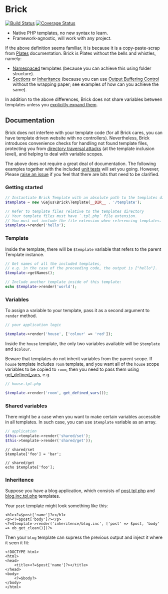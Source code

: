 # Brick

[![Build Status](https://travis-ci.org/gajus/brick.png?branch=master)](https://travis-ci.org/gajus/brick)
[![Coverage Status](https://coveralls.io/repos/gajus/brick/badge.png)](https://coveralls.io/r/gajus/brick)

* Native PHP templates, no new syntax to learn.
* Framework-agnostic, will work with any project.

If the above definition seems familiar, it is because it is a copy-paste-scrap from [Plates](http://platesphp.com/) documentation. Brick is Plates without the bells and whistles, namely:

* [Namespaced](http://platesphp.com/folders/) templates (because you can achieve this using folder structure).
* [Sections](http://platesphp.com/sections/) or [Inheritance](http://platesphp.com/inheritance/) (because you can use [Output Buffering Control](http://uk3.php.net/manual/en/book.outcontrol.php) without the wrapping paper; see examples of how can you achieve the same).

In addition to the above differences, Brick does not share variables between templates unless you [explicitly expand them](#variables).

## Documentation

Brick does not interfere with your template code (for all Brick cares, you can have template driven website with no controllers). Nevertheless, Brick introduces convenience checks for handling not found template files, protecting you from [directory traversal attacks](http://en.wikipedia.org/wiki/Directory_traversal_attack) (at the template inclusion level), and helping to deal with variable scopes.

The above does not require a great deal of documentation. The following examples together with the included [unit tests](tests/TemplateTest.php) will set you going. However, Please [raise an issue](https://github.com/gajus/brick/issues) if you feel that there are bits that need to be clarified.

### Getting started

```php
// Instantiate Brick Template with an absolute path to the templates directory:
$template = new \Gajus\Brick\Template(__DIR__ . '/template');

// Refer to template files relative to the templates directory
// Your template files must have `.tpl.php` file extension.
// You must not include the file extension when referencing templates.
$template->render('hello');
```

### Template

Inside the template, there will be `$template` variable that refers to the parent Template instance.

```php
// Get names of all the included templates,
// e.g. in the case of the preceeding code, the output is ["hello"].
$template->getNames();

// Include another template inside of this template:
echo $template->render('world');
```

### Variables

To assign a variable to your template, pass it as a second argument to `render` method.

```php
// your application logic

$template->render('house', ['colour' => 'red']);
```

Inside the `house` template, the only two variables available will be `$template` and `$colour`.

Beware that templates do not inherit variables from the parent scope. If `house` template includes `room` template, and you want all of the `house` scope variables to be copied to `room`, then you need to pass them using [get_defined_vars](http://php.net/get_defined_vars), e.g.

```php
// house.tpl.php

$template->render('room', get_defined_vars());
```

### Shared variables

There might be a case when you want to make certain variables accessible in all templates. In such case, you can use `$template` variable as an array.

```php
// application
$this->template->render('shared/set');
$this->template->render('shared/get'));
```

```
// shared/set
$template['foo'] = 'bar';
```

```
// shared/get
echo $template['foo'];
```

### Inheritence

Suppose you have a blog application, which consists of [post.tpl.php](tests/template/safe/inheritence/post.tpl.php) and [blog.inc.tpl.php](tests/template/safe/inheritence/blog.inc.tpl.php) templates.

Your `post` template might look something like this:

```
<h1><?=$post['name']?></h1>
<p><?=$post['body']?></p>
<?=$template->render('inheritence/blog.inc', ['post' => $post, 'body' => ob_get_clean()])?>
```

Then your `blog` template can supress the previous output and inject it where it seen it fit:

```
<!DOCTYPE html>
<html>
<head>
    <title><?=$post['name']?></title>
</head>
<body>
    <?=$body?>
</body>
</html>
```